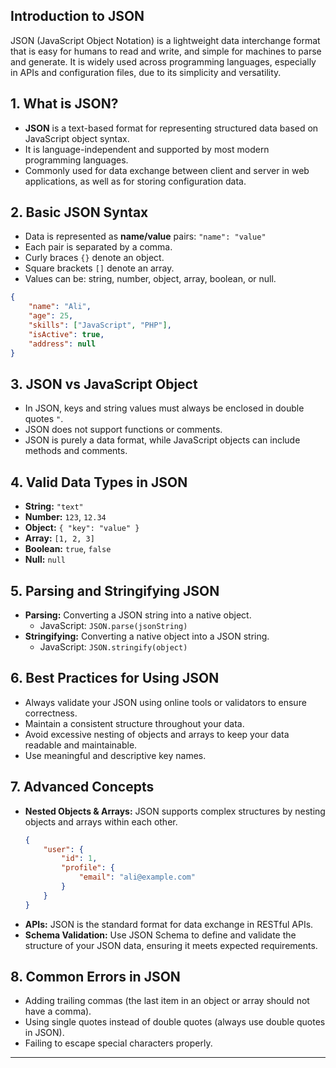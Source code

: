 ## Introduction to JSON
JSON (JavaScript Object Notation) is a lightweight data interchange format that is easy for humans to read and write, and simple for machines to parse and generate. It is widely used across programming languages, especially in APIs and configuration files, due to its simplicity and versatility.

## 1. What is JSON?
- **JSON** is a text-based format for representing structured data based on JavaScript object syntax.
- It is language-independent and supported by most modern programming languages.
- Commonly used for data exchange between client and server in web applications, as well as for storing configuration data.

## 2. Basic JSON Syntax
- Data is represented as **name/value** pairs: `"name": "value"`
- Each pair is separated by a comma.
- Curly braces `{}` denote an object.
- Square brackets `[]` denote an array.
- Values can be: string, number, object, array, boolean, or null.

```json
{
    "name": "Ali",
    "age": 25,
    "skills": ["JavaScript", "PHP"],
    "isActive": true,
    "address": null
}
```

## 3. JSON vs JavaScript Object
- In JSON, keys and string values must always be enclosed in double quotes `"`.
- JSON does not support functions or comments.
- JSON is purely a data format, while JavaScript objects can include methods and comments.

## 4. Valid Data Types in JSON
- **String:** `"text"`
- **Number:** `123`, `12.34`
- **Object:** `{ "key": "value" }`
- **Array:** `[1, 2, 3]`
- **Boolean:** `true`, `false`
- **Null:** `null`

## 5. Parsing and Stringifying JSON
- **Parsing:** Converting a JSON string into a native object.
    - JavaScript: `JSON.parse(jsonString)`
- **Stringifying:** Converting a native object into a JSON string.
    - JavaScript: `JSON.stringify(object)`

## 6. Best Practices for Using JSON
- Always validate your JSON using online tools or validators to ensure correctness.
- Maintain a consistent structure throughout your data.
- Avoid excessive nesting of objects and arrays to keep your data readable and maintainable.
- Use meaningful and descriptive key names.

## 7. Advanced Concepts
- **Nested Objects & Arrays:** JSON supports complex structures by nesting objects and arrays within each other.
    ```json
    {
        "user": {
            "id": 1,
            "profile": {
                "email": "ali@example.com"
            }
        }
    }
    ```
- **APIs:** JSON is the standard format for data exchange in RESTful APIs.
- **Schema Validation:** Use JSON Schema to define and validate the structure of your JSON data, ensuring it meets expected requirements.

## 8. Common Errors in JSON
- Adding trailing commas (the last item in an object or array should not have a comma).
- Using single quotes instead of double quotes (always use double quotes in JSON).
- Failing to escape special characters properly.

---